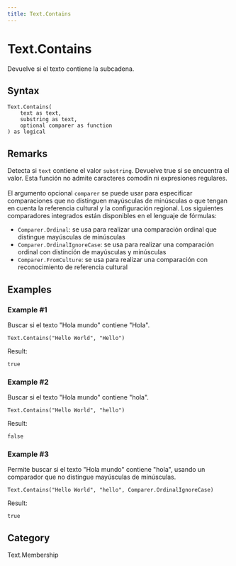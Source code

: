 ```yaml
---
title: Text.Contains
---
```


# Text.Contains


Devuelve si el texto contiene la subcadena.


## Syntax

```powerquery
Text.Contains(
    text as text,
    substring as text,
    optional comparer as function
) as logical
```


## Remarks

Detecta si <code>text</code> contiene el valor <code>substring</code>. Devuelve true si se encuentra el valor. Esta función no admite caracteres comodín ni expresiones regulares.      <br />      <br />      El argumento opcional <code>comparer</code> se puede usar para especificar comparaciones que no distinguen mayúsculas de minúsculas o que tengan en cuenta la referencia cultural y la configuración regional.      Los siguientes comparadores integrados están disponibles en el lenguaje de fórmulas:      <ul>        <li><code>Comparer.Ordinal</code>: se usa para realizar una comparación ordinal que distingue mayúsculas de minúsculas</li>        <li><code>Comparer.OrdinalIgnoreCase</code>: se usa para realizar una comparación ordinal con distinción de mayúsculas y minúsculas</li>        <li> <code>Comparer.FromCulture</code>: se usa para realizar una comparación con reconocimiento de referencia cultural</li>      </ul>


## Examples

### Example #1 
Buscar si el texto &#34;Hola mundo&#34; contiene &#34;Hola&#34;.
```powerquery
Text.Contains("Hello World", "Hello")
```

Result: 
```powerquery
true
```


### Example #2 
Buscar si el texto &#34;Hola mundo&#34; contiene &#34;hola&#34;.
```powerquery
Text.Contains("Hello World", "hello")
```

Result: 
```powerquery
false
```


### Example #3 
Permite buscar si el texto &#34;Hola mundo&#34; contiene &#34;hola&#34;, usando un comparador que no distingue mayúsculas de minúsculas.
```powerquery
Text.Contains("Hello World", "hello", Comparer.OrdinalIgnoreCase)
```

Result: 
```powerquery
true
```




## Category
Text.Membership
